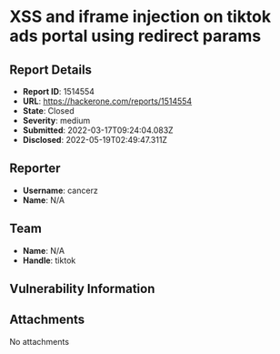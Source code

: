 # XSS and iframe injection on tiktok ads portal using redirect params

## Report Details
- **Report ID**: 1514554
- **URL**: https://hackerone.com/reports/1514554
- **State**: Closed
- **Severity**: medium
- **Submitted**: 2022-03-17T09:24:04.083Z
- **Disclosed**: 2022-05-19T02:49:47.311Z

## Reporter
- **Username**: cancerz
- **Name**: N/A

## Team
- **Name**: N/A
- **Handle**: tiktok

## Vulnerability Information


## Attachments
No attachments
